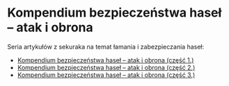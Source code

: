 # Kompendium bezpieczeństwa haseł – atak i obrona

Seria artykułów z sekuraka na temat łamania i zabezpieczania haseł:

* [Kompendium bezpieczeństwa haseł – atak i obrona (część 1.)](https://sekurak.pl/kompendium-bezpieczenstwa-hasel-atak-i-obrona/)
* [Kompendium bezpieczeństwa haseł – atak i obrona (część 2.)](https://sekurak.pl/kompendium-bezpieczenstwa-hasel-atak-i-obrona-czesc-2/)
* [Kompendium bezpieczeństwa haseł – atak i obrona (część 3.)](https://sekurak.pl/kompendium-bezpieczenstwa-hasel-atak-i-obrona-czesc-3/)
